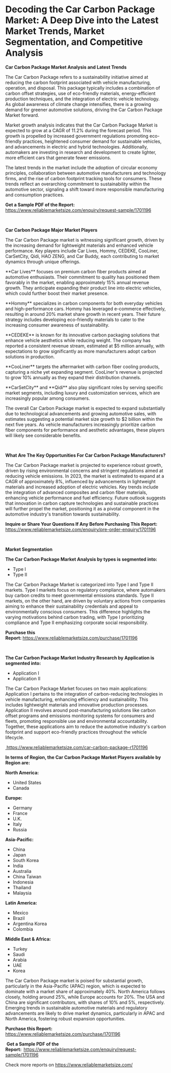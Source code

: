 <p><h1>Decoding the Car Carbon Package Market: A Deep Dive into the Latest Market Trends, Market Segmentation, and Competitive Analysis</h1></p><p><strong>Car Carbon Package Market Analysis and Latest Trends</strong></p>
<p><p>The Car Carbon Package refers to a sustainability initiative aimed at reducing the carbon footprint associated with vehicle manufacturing, operation, and disposal. This package typically includes a combination of carbon offset strategies, use of eco-friendly materials, energy-efficient production techniques, and the integration of electric vehicle technology. As global awareness of climate change intensifies, there is a growing demand for greener automotive solutions, driving the Car Carbon Package Market forward.</p><p>Market growth analysis indicates that the Car Carbon Package Market is expected to grow at a CAGR of 11.2% during the forecast period. This growth is propelled by increased government regulations promoting eco-friendly practices, heightened consumer demand for sustainable vehicles, and advancements in electric and hybrid technologies. Additionally, automakers are investing in research and development to create lighter, more efficient cars that generate fewer emissions.</p><p>The latest trends in the market include the adoption of circular economy principles, collaboration between automotive manufacturers and technology firms, and the rise of carbon footprint tracking tools for consumers. These trends reflect an overarching commitment to sustainability within the automotive sector, signaling a shift toward more responsible manufacturing and consumption practices.</p></p>
<p><strong>Get a Sample PDF of the Report:&nbsp;</strong> <a href="https://www.reliablemarketsize.com/enquiry/request-sample/1701196?utm_campaign=2753&utm_medium=2&utm_source=Github&utm_content=ia&utm_term=27032025&utm_id=car-carbon-package">https://www.reliablemarketsize.com/enquiry/request-sample/1701196</a></p>
<p>&nbsp;</p>
<p><strong>Car Carbon Package Major Market Players</strong></p>
<p><p>The Car Carbon Package market is witnessing significant growth, driven by the increasing demand for lightweight materials and enhanced vehicle performance. Key players include Car Lives, Hommy, CEDEKE, CooLiner, CarSetCity, Qidi, HAO ZENG, and Car Buddy, each contributing to market dynamics through unique offerings.</p><p>**Car Lives** focuses on premium carbon fiber products aimed at automotive enthusiasts. Their commitment to quality has positioned them favorably in the market, enabling approximately 15% annual revenue growth. They anticipate expanding their product line into electric vehicles, which could further boost their market presence.</p><p>**Hommy** specializes in carbon components for both everyday vehicles and high-performance cars. Hommy has leveraged e-commerce effectively, resulting in around 20% market share growth in recent years. Their future strategy includes developing eco-friendly materials to cater to the increasing consumer awareness of sustainability.</p><p>**CEDEKE** is known for its innovative carbon packaging solutions that enhance vehicle aesthetics while reducing weight. The company has reported a consistent revenue stream, estimated at $5 million annually, with expectations to grow significantly as more manufacturers adopt carbon solutions in production.</p><p>**CooLiner** targets the aftermarket with carbon fiber cooling products, capturing a niche yet expanding segment. CooLiner's revenue is projected to grow 10% annually as they expand their distribution channels.</p><p>**CarSetCity** and **Qidi** also play significant roles by serving specific market segments, including luxury and customization services, which are increasingly popular among consumers. </p><p>The overall Car Carbon Package market is expected to expand substantially due to technological advancements and growing automotive sales, with estimates suggesting a potential market size growth to $2 billion within the next five years. As vehicle manufacturers increasingly prioritize carbon fiber components for performance and aesthetic advantages, these players will likely see considerable benefits.</p></p>
<p>&nbsp;</p>
<p><strong>What Are The Key Opportunities For Car Carbon Package Manufacturers?</strong></p>
<p><p>The Car Carbon Package market is projected to experience robust growth, driven by rising environmental concerns and stringent regulations aimed at reducing vehicle emissions. In 2023, the market is estimated to expand at a CAGR of approximately 8%, influenced by advancements in lightweight materials and increased adoption of electric vehicles. Key trends include the integration of advanced composites and carbon fiber materials, enhancing vehicle performance and fuel efficiency. Future outlook suggests that innovation in carbon capture technologies and sustainable practices will further propel the market, positioning it as a pivotal component in the automotive industry's transition towards sustainability.</p></p>
<p><strong>Inquire or Share Your Questions If Any Before Purchasing This Report:</strong> <a href="https://www.reliablemarketsize.com/enquiry/pre-order-enquiry/1701196?utm_campaign=2753&utm_medium=2&utm_source=Github&utm_content=ia&utm_term=27032025&utm_id=car-carbon-package">https://www.reliablemarketsize.com/enquiry/pre-order-enquiry/1701196</a></p>
<p>&nbsp;</p>
<p><strong>Market Segmentation</strong></p>
<p><strong>The Car Carbon Package Market Analysis by types is segmented into:</strong></p>
<p><ul><li>Type I</li><li>Type II</li></ul></p>
<p><p>The Car Carbon Package Market is categorized into Type I and Type II markets. Type I markets focus on regulatory compliance, where automakers buy carbon credits to meet governmental emissions standards. Type II markets, on the other hand, are driven by voluntary actions from companies aiming to enhance their sustainability credentials and appeal to environmentally conscious consumers. This difference highlights the varying motivations behind carbon trading, with Type I prioritizing compliance and Type II emphasizing corporate social responsibility.</p></p>
<p><strong>Purchase this Report:&nbsp;</strong><a href="https://www.reliablemarketsize.com/purchase/1701196?utm_campaign=2753&utm_medium=2&utm_source=Github&utm_content=ia&utm_term=27032025&utm_id=car-carbon-package">https://www.reliablemarketsize.com/purchase/1701196</a></p>
<p>&nbsp;</p>
<p><strong>The Car Carbon Package Market Industry Research by Application is segmented into:</strong></p>
<p><ul><li>Application I</li><li>Application II</li></ul></p>
<p><p>The Car Carbon Package Market focuses on two main applications: Application I pertains to the integration of carbon-reducing technologies in vehicle manufacturing, enhancing efficiency and sustainability. This includes lightweight materials and innovative production processes. Application II revolves around post-manufacturing solutions like carbon offset programs and emissions monitoring systems for consumers and fleets, promoting responsible use and environmental accountability. Together, these applications aim to reduce the automotive industry's carbon footprint and support eco-friendly practices throughout the vehicle lifecycle.</p></p>
<p><a href="https://www.reliablemarketsize.com/car-carbon-package-r1701196?utm_campaign=2753&utm_medium=2&utm_source=Github&utm_content=ia&utm_term=27032025&utm_id=car-carbon-package">&nbsp;https://www.reliablemarketsize.com/car-carbon-package-r1701196</a></p>
<p><strong>In terms of Region, the Car Carbon Package Market Players available by Region are:</strong></p>
<p>
    <p> <strong> North America: </strong>
        <ul>
            <li>United States</li>
            <li>Canada</li>
        </ul>
        </p> 
    <p> <strong> Europe: </strong>
        <ul>
            <li>Germany</li>
            <li>France</li>
            <li>U.K.</li>
            <li>Italy</li>
            <li>Russia</li>
        </ul>
        </p> 
    <p> <strong> Asia-Pacific: </strong>
        <ul>
            <li>China</li>
            <li>Japan</li>
            <li>South Korea</li>
            <li>India</li>
            <li>Australia</li>
            <li>China Taiwan</li>
            <li>Indonesia</li>
            <li>Thailand</li>
            <li>Malaysia</li>
        </ul>
        </p> 
    <p> <strong> Latin America: </strong>
        <ul>
            <li>Mexico</li>
            <li>Brazil</li>
            <li>Argentina Korea</li>
            <li>Colombia</li>
        </ul>
        </p> 
    <p> <strong> Middle East & Africa: </strong>
        <ul>
            <li>Turkey</li>
            <li>Saudi</li>
            <li>Arabia</li>
            <li>UAE</li>
            <li>Korea</li>
        </ul>
    </p>
    </p>
<p><p>The Car Carbon Package market is poised for substantial growth, particularly in the Asia-Pacific (APAC) region, which is expected to dominate with a market share of approximately 40%. North America follows closely, holding around 25%, while Europe accounts for 20%. The USA and China are significant contributors, with shares of 10% and 5%, respectively. Emerging trends in sustainable automotive materials and regulatory advancements are likely to drive market dynamics, particularly in APAC and North America, fostering robust expansion opportunities.</p></p>
<p><strong>Purchase this Report: </strong><a href="https://www.reliablemarketsize.com/purchase/1701196?utm_campaign=2753&utm_medium=2&utm_source=Github&utm_content=ia&utm_term=27032025&utm_id=car-carbon-package">https://www.reliablemarketsize.com/purchase/1701196</a></p>
<p>&nbsp;<strong>Get a Sample PDF of the Report:&nbsp;&nbsp;</strong><a href="https://www.reliablemarketsize.com/enquiry/request-sample/1701196?utm_campaign=2753&utm_medium=2&utm_source=Github&utm_content=ia&utm_term=27032025&utm_id=car-carbon-package">https://www.reliablemarketsize.com/enquiry/request-sample/1701196</a></p>
<p><strong></strong></p>
<p>Check more reports on <a href="https://www.reliablemarketsize.com/?utm_campaign=2753&utm_medium=2&utm_source=Github&utm_content=ia&utm_term=27032025&utm_id=car-carbon-package">https://www.reliablemarketsize.com/</a></p>